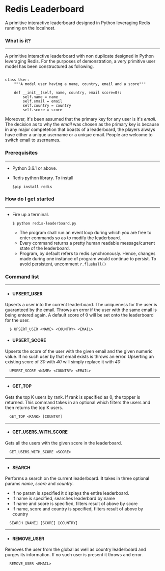 # Redis Leaderboard
A primitive interactive leaderboard designed in Python leveraging Redis running on the localhost.

### What is it? ###
----
A primitive interactive leaderboard with non duplicate designed in Python leveraging Redis. For the purposes of demonstration,
a very primitive user model has been constructured as following.

```

class User:
    """A model user having a name, country, email and a score"""

    def __init__(self, name, country, email score=0):
        self.name = name
        self.email = email
        self.country = country
        self.score = score

```
Moreover, it's been assumed that the primary key for any user is it's *email*.
The decision as to why the *email* was chosen as the primary key is because in any major competetion that boasts
of a leaderboard, the players always have either a unique username or a unique email.
People are welcome to switch email to usernames.

### Prerequisites ###
---
* Python 3.6.1 or above.
* Redis python library. To install

    ```$pip install redis```

### How do I get started ###
---
* Fire up a terminal. 

    ```$ python redis-leaderboard.py```

   * The program shall run an event loop during which you are free to enter commands so as to modify the leaderboard.
   * Every command returns a pretty human readable message/current state of the leaderboard.
   * Program, by default refers to redis synchronously. Hence, changes made during one instance of program would 
     continue to persist. To avoid persistent, uncomment ```r.flushall()```

### Command list ###
---

* #### UPSERT_USER  ####
Upserts a user into the current leaderboard. The uniqueness for the user is guaranteed by the email.
Throws an error if the user with the same email is being entered again.
  A default score of 0 will be set onto the leaderboard for the user.
```
  $ UPSERT_USER <NAME> <COUNTRY> <EMAIL>
```


* #### UPSERT_SCORE ####
Upserts the score of the user with the given email and the given numeric value. If no such user by that email
exists is throws an error. Upserting an existing score of *30* with *40* will simply replace it with *40*
```
  UPSERT_SCORE <NAME> <COUNTRY> <EMAIL>
```
---

* #### GET_TOP ####
Gets the top K users by rank. If rank is specified as 0, the topper is returned. This command takes in an optional
<country> which filters the users and then returns the top K users.
```
  GET_TOP <RANK> [COUNTRY]
```
---
  
* #### GET_USERS_WITH_SCORE ####
Gets all the users with the given score in the leaderboard.
```
  GET_USERS_WITH_SCORE <SCORE> 
```
---

* #### SEARCH ####
Performs a search on the current leaderboard. It takes in three optional params *name*, *score* and *country*.
   * If no param is specified it displays the entire leaderboard.
   * If name is specified, searches leaderbard by name
   * If name and score is specified, filters result of above by score
   * If name, score and country is specified, filters result of above by country
```
  SEARCH [NAME] [SCORE] [COUNTRY]
```
---


* #### REMOVE_USER ####
Removes the user from the global as well as country leaderboard and purges its information. If no such
user is present it throws and error.
```
  REMOVE_USER <EMAIL>
```



 
